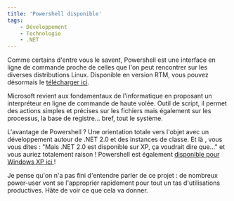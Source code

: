 ```yaml
---
title: 'Powershell disponible'
tags:
    - Développement
    - Technologie
    - .NET
---
```


Comme certains d'entre vous le savent, Powershell est une interface en ligne de
commande proche de celles que l'on peut rencontrer sur les diverses
distributions Linux. Disponible en version RTM, vous pouvez désormais le
[télécharger ici](http://www.microsoft.com/fr-fr/download/details.aspx?id=23200).

<!-- more -->

Microsoft revient aux fondamentaux de l'informatique en proposant un
interpréteur en ligne de commande de haute volée. Outil de script, il permet des
actions simples et précises sur les fichiers mais également sur les processus,
la base de registre… bref, tout le système.

L'avantage de Powershell&nbsp;? Une orientation totale vers l'objet avec un
développement autour de .NET 2.0 et des instances de classe. Et là , vous vous
dites&nbsp;: "Mais .NET 2.0 est disponible sur XP, ça voudrait dire que…" et
vous auriez totalement raison&nbsp;! Powershell est également
[disponible pour Windows XP ici&nbsp;](http://www.microsoft.com/fr-fr/download/details.aspx?id=9591)!

Je pense qu'on n'a pas fini d'entendre parler de ce projet : de nombreux
<span lang="en">power-user</span> vont se l'approprier rapidement pour tout un
tas d'utilisations productives. Hâte de voir ce que cela va donner.
